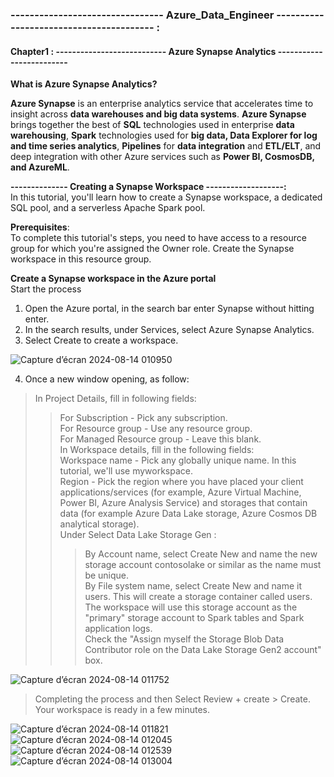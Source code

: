 ### -------------------------------- Azure_Data_Engineer ---------------------------------------- :

#### Chapter1 : --------------------------- Azure Synapse Analytics -------------------------

**What is Azure Synapse Analytics?** <br>

**Azure Synapse** is an enterprise analytics service that accelerates time to insight across **data warehouses and big data systems**. **Azure Synapse** brings together the best of **SQL** technologies used in enterprise **data warehousing**, **Spark** technologies used for **big data, Data Explorer for log and time series analytics**, **Pipelines** for **data integration** and **ETL/ELT**, and deep integration with other Azure services such as **Power BI, CosmosDB, and AzureML**.<br>

**-------------- Creating a Synapse Workspace -------------------:** <br>
In this tutorial, you'll learn how to create a Synapse workspace, a dedicated SQL pool, and a serverless Apache Spark pool. <br>

**Prerequisites**: <br>
To complete this tutorial's steps, you need to have access to a resource group for which you're assigned the Owner role. Create the Synapse workspace in this resource group. <br>

**Create a Synapse workspace in the Azure portal**  <br>
Start the process <br>
1. Open the Azure portal, in the search bar enter Synapse without hitting enter. <br>
2. In the search results, under Services, select Azure Synapse Analytics. <br>
3. Select Create to create a workspace. <br>

![Capture d’écran 2024-08-14 010950](https://github.com/user-attachments/assets/0c6fc256-c205-45eb-aac5-8ee7e9374df8)

4. Once a new window opening, as follow: <br>
> In Project Details, fill in following fields: <br>
>> For Subscription - Pick any subscription. <br>
>> For Resource group - Use any resource group. <br>
>> For Managed Resource group - Leave this blank. <br>
> In Workspace details, fill in the following fields: <br>
>> Workspace name - Pick any globally unique name. In this tutorial, we'll use myworkspace. <br>
>>  Region - Pick the region where you have placed your client applications/services (for example, Azure Virtual Machine, Power BI, Azure Analysis Service) and storages that contain data (for example Azure Data Lake storage, Azure Cosmos DB analytical storage). <br>
>> Under Select Data Lake Storage Gen : <br>
>>> By Account name, select Create New and name the new storage account contosolake or similar as the name must be unique. <br>
>>> By File system name, select Create New and name it users. This will create a storage container called users. The workspace will use this storage account as the "primary" storage account to Spark tables and Spark application logs. <br> 
>>> Check the "Assign myself the Storage Blob Data Contributor role on the Data Lake Storage Gen2 account" box. <br>

![Capture d’écran 2024-08-14 011752](https://github.com/user-attachments/assets/bf504b18-82c7-40f8-bb4f-4896e102deb1)

> Completing the process and then Select Review + create > Create. Your workspace is ready in a few minutes.<br>

![Capture d’écran 2024-08-14 011821](https://github.com/user-attachments/assets/6d72a890-3045-4a68-9493-3e1a5714181f)
![Capture d’écran 2024-08-14 012045](https://github.com/user-attachments/assets/9739be7a-b7c3-44e7-ac56-397178ee33cf)
![Capture d’écran 2024-08-14 012539](https://github.com/user-attachments/assets/716384ee-5800-4b6e-802c-0daab0ed3885)
![Capture d’écran 2024-08-14 013004](https://github.com/user-attachments/assets/c9cc6749-11db-4612-a399-8d37c97b848f)
